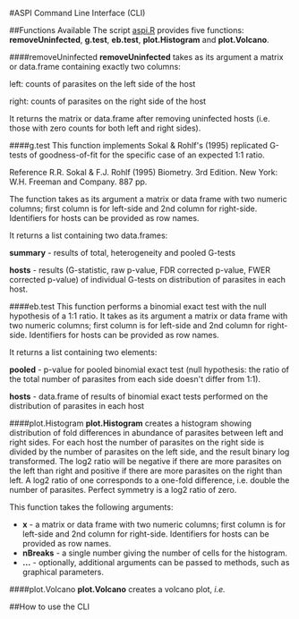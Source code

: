 #ASPI Command Line Interface (CLI)

##Functions Available
The script [aspi.R](https://github.com/WaylandM/aspi/blob/master/cli/aspi.R) provides five functions: **removeUninfected**, **g.test**, **eb.test**, **plot.Histogram** and **plot.Volcano**.


####removeUninfected
**removeUninfected** takes as its argument a matrix or data.frame containing exactly two columns: 

left: counts of parasites on the left side of the host

right: counts of parasites on the right side of the host

It returns the matrix or data.frame after removing uninfected hosts (i.e. those with zero counts for both left and right sides).

####g.test
This function implements Sokal & Rohlf's (1995) replicated G-tests of goodness-of-fit for the specific case of an expected 1:1 ratio.

Reference R.R. Sokal & F.J. Rohlf (1995) Biometry. 3rd Edition. New York: W.H. Freeman and Company. 887 pp.

The function takes as its argument a matrix or data frame with two numeric columns; first column is for left-side and 2nd column for right-side. Identifiers for hosts can be provided as row names.

It returns a list containing two data.frames:

**summary** - results of total, heterogeneity and pooled G-tests

**hosts** - results (G-statistic, raw p-value, FDR corrected p-value, FWER corrected p-value) of individual G-tests on distribution of parasites in each host.

####eb.test
This function performs a binomial exact test with the null hypothesis of a 1:1 ratio. It takes as its argument a matrix or data frame with two numeric columns; first column is for left-side and 2nd column for right-side. Identifiers for hosts can be provided as row names.

It returns a list containing two elements:

**pooled** - p-value for pooled binomial exact test (null hypothesis: the ratio of the total number of parasites from each side doesn't differ from 1:1).

**hosts** - data.frame of results of binomial exact tests performed on the distribution of parasites in each host

####plot.Histogram
**plot.Histogram** creates a histogram showing distribution of fold differences in abundance of parasites between left and right sides. For each host the number of parasites on the right side is divided by the number of parasites on the left side, and the result binary log transformed. The log2 ratio will be negative if there are more parasites on the left than right and positive if there are more parasites on the right than left. A log2 ratio of one corresponds to a one-fold difference, i.e. double the number of parasites. Perfect symmetry is a log2 ratio of zero.

This function takes the following arguments:
* **x** - a matrix or data frame with two numeric columns; first column is for left-side and 2nd column for right-side. Identifiers for hosts can be provided as row names.
* **nBreaks** - a single number giving the number of cells for the histogram.
* **...** - optionally, additional arguments can be passed to methods, such as graphical parameters.

####plot.Volcano
**plot.Volcano** creates a volcano plot, *i.e.* 

##How to use the CLI

